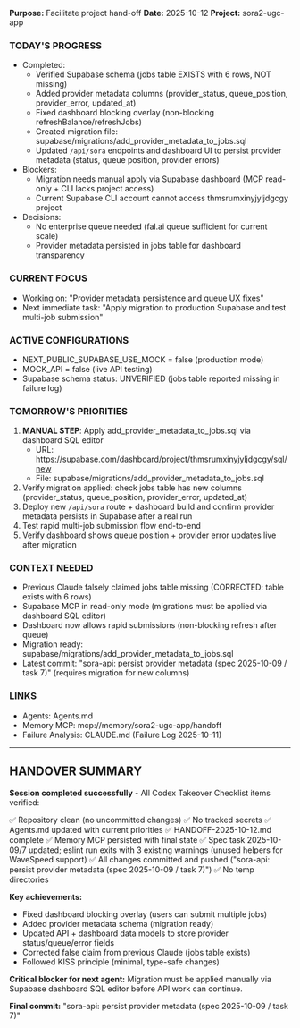 **Purpose:** Facilitate project hand-off
**Date:** 2025-10-12
**Project:** sora2-ugc-app

### TODAY'S PROGRESS
- Completed:
  - Verified Supabase schema (jobs table EXISTS with 6 rows, NOT missing)
  - Added provider metadata columns (provider_status, queue_position, provider_error, updated_at)
  - Fixed dashboard blocking overlay (non-blocking refreshBalance/refreshJobs)
  - Created migration file: supabase/migrations/add_provider_metadata_to_jobs.sql
  - Updated `/api/sora` endpoints and dashboard UI to persist provider metadata (status, queue position, provider errors)
- Blockers:
  - Migration needs manual apply via Supabase dashboard (MCP read-only + CLI lacks project access)
  - Current Supabase CLI account cannot access thmsrumxinyjyljdgcgy project
- Decisions:
  - No enterprise queue needed (fal.ai queue sufficient for current scale)
  - Provider metadata persisted in jobs table for dashboard transparency

### CURRENT FOCUS
- Working on: "Provider metadata persistence and queue UX fixes"
- Next immediate task: "Apply migration to production Supabase and test multi-job submission"

### ACTIVE CONFIGURATIONS
- NEXT_PUBLIC_SUPABASE_USE_MOCK = false (production mode)
- MOCK_API = false (live API testing)
- Supabase schema status: UNVERIFIED (jobs table reported missing in failure log)

### TOMORROW'S PRIORITIES
1. **MANUAL STEP**: Apply add_provider_metadata_to_jobs.sql via dashboard SQL editor
   - URL: https://supabase.com/dashboard/project/thmsrumxinyjyljdgcgy/sql/new
   - File: supabase/migrations/add_provider_metadata_to_jobs.sql
2. Verify migration applied: check jobs table has new columns (provider_status, queue_position, provider_error, updated_at)
3. Deploy new `/api/sora` route + dashboard build and confirm provider metadata persists in Supabase after a real run
4. Test rapid multi-job submission flow end-to-end
5. Verify dashboard shows queue position + provider error updates live after migration

### CONTEXT NEEDED
- Previous Claude falsely claimed jobs table missing (CORRECTED: table exists with 6 rows)
- Supabase MCP in read-only mode (migrations must be applied via dashboard SQL editor)
- Dashboard now allows rapid submissions (non-blocking refresh after queue)
- Migration ready: supabase/migrations/add_provider_metadata_to_jobs.sql
- Latest commit: "sora-api: persist provider metadata (spec 2025-10-09 / task 7)" (requires migration for new columns)

### LINKS
- Agents: Agents.md
- Memory MCP: mcp://memory/sora2-ugc-app/handoff
- Failure Analysis: CLAUDE.md (Failure Log 2025-10-11)

---

## HANDOVER SUMMARY

**Session completed successfully** - All Codex Takeover Checklist items verified:

✅ Repository clean (no uncommitted changes)
✅ No tracked secrets
✅ Agents.md updated with current priorities
✅ HANDOFF-2025-10-12.md complete
✅ Memory MCP persisted with final state
✅ Spec task 2025-10-09/7 updated; eslint run exits with 3 existing warnings (unused helpers for WaveSpeed support)
✅ All changes committed and pushed ("sora-api: persist provider metadata (spec 2025-10-09 / task 7)")
✅ No temp directories

**Key achievements:**
- Fixed dashboard blocking overlay (users can submit multiple jobs)
- Added provider metadata schema (migration ready)
- Updated API + dashboard data models to store provider status/queue/error fields
- Corrected false claim from previous Claude (jobs table exists)
- Followed KISS principle (minimal, type-safe changes)

**Critical blocker for next agent:**
Migration must be applied manually via Supabase dashboard SQL editor before API work can continue.

**Final commit:** "sora-api: persist provider metadata (spec 2025-10-09 / task 7)"
